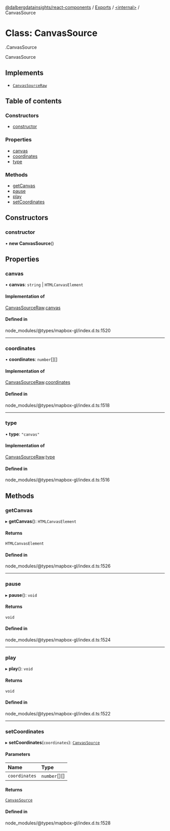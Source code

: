 [@dalbergdatainsights/react-components](../README.md) / [Exports](../modules.md) / [<internal\>](../modules/internal_.md) / CanvasSource

# Class: CanvasSource

[<internal>](../modules/internal_.md).CanvasSource

CanvasSource

## Implements

- [`CanvasSourceRaw`](../interfaces/internal_.CanvasSourceRaw.md)

## Table of contents

### Constructors

- [constructor](internal_.CanvasSource.md#constructor)

### Properties

- [canvas](internal_.CanvasSource.md#canvas)
- [coordinates](internal_.CanvasSource.md#coordinates)
- [type](internal_.CanvasSource.md#type)

### Methods

- [getCanvas](internal_.CanvasSource.md#getcanvas)
- [pause](internal_.CanvasSource.md#pause)
- [play](internal_.CanvasSource.md#play)
- [setCoordinates](internal_.CanvasSource.md#setcoordinates)

## Constructors

### constructor

• **new CanvasSource**()

## Properties

### canvas

• **canvas**: `string` \| `HTMLCanvasElement`

#### Implementation of

[CanvasSourceRaw](../interfaces/internal_.CanvasSourceRaw.md).[canvas](../interfaces/internal_.CanvasSourceRaw.md#canvas)

#### Defined in

node_modules/@types/mapbox-gl/index.d.ts:1520

___

### coordinates

• **coordinates**: `number`[][]

#### Implementation of

[CanvasSourceRaw](../interfaces/internal_.CanvasSourceRaw.md).[coordinates](../interfaces/internal_.CanvasSourceRaw.md#coordinates)

#### Defined in

node_modules/@types/mapbox-gl/index.d.ts:1518

___

### type

• **type**: ``"canvas"``

#### Implementation of

[CanvasSourceRaw](../interfaces/internal_.CanvasSourceRaw.md).[type](../interfaces/internal_.CanvasSourceRaw.md#type)

#### Defined in

node_modules/@types/mapbox-gl/index.d.ts:1516

## Methods

### getCanvas

▸ **getCanvas**(): `HTMLCanvasElement`

#### Returns

`HTMLCanvasElement`

#### Defined in

node_modules/@types/mapbox-gl/index.d.ts:1526

___

### pause

▸ **pause**(): `void`

#### Returns

`void`

#### Defined in

node_modules/@types/mapbox-gl/index.d.ts:1524

___

### play

▸ **play**(): `void`

#### Returns

`void`

#### Defined in

node_modules/@types/mapbox-gl/index.d.ts:1522

___

### setCoordinates

▸ **setCoordinates**(`coordinates`): [`CanvasSource`](internal_.CanvasSource.md)

#### Parameters

| Name | Type |
| :------ | :------ |
| `coordinates` | `number`[][] |

#### Returns

[`CanvasSource`](internal_.CanvasSource.md)

#### Defined in

node_modules/@types/mapbox-gl/index.d.ts:1528
